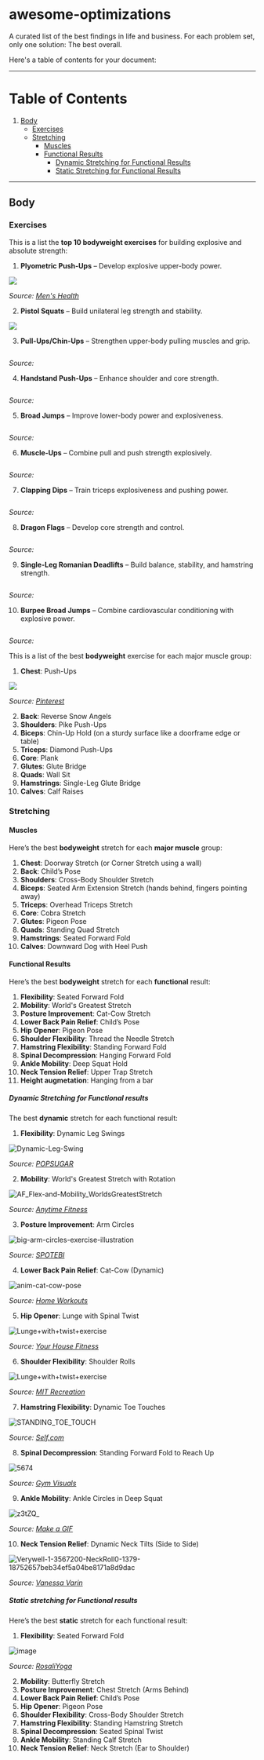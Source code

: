 # awesome-optimizations

A curated list of the best findings in life and business. For each problem set, only one solution: The best overall.

Here's a table of contents for your document:

---

# Table of Contents

1. [Body](#body)
   - [Exercises](#exercises)
   - [Stretching](#stretching)
     - [Muscles](#muscles)
     - [Functional Results](#functional-results)
       - [Dynamic Stretching for Functional Results](#dynamic-stretching-for-functional-results)
       - [Static Stretching for Functional Results](#static-stretching-for-functional-results)

---

## Body

### Exercises

This is a list the **top 10 bodyweight exercises** for building explosive and absolute strength:  

1. **Plyometric Push-Ups** – Develop explosive upper-body power.

![](https://hips.hearstapps.com/hmg-prod/images/workouts/2017/04/clappushup-1491917647.gif)

_Source: [Men's Health](https://www.menshealth.com/fitness/a19546623/plyometric-core-workout/)_

2. **Pistol Squats** – Build unilateral leg strength and stability.

![](https://theprogrm.com/wp-content/uploads/tempo-pistol-squat.gif)

3. **Pull-Ups/Chin-Ups** – Strengthen upper-body pulling muscles and grip.

![]()

_Source: []()_

4. **Handstand Push-Ups** – Enhance shoulder and core strength.

![]()

_Source: []()_

5. **Broad Jumps** – Improve lower-body power and explosiveness.

![]()

_Source: []()_

6. **Muscle-Ups** – Combine pull and push strength explosively.

![]()

_Source: []()_

7. **Clapping Dips** – Train triceps explosiveness and pushing power.

![]()

_Source: []()_

8. **Dragon Flags** – Develop core strength and control.

![]()

_Source: []()_

9. **Single-Leg Romanian Deadlifts** – Build balance, stability, and hamstring strength.

![]()

_Source: []()_

10. **Burpee Broad Jumps** – Combine cardiovascular conditioning with explosive power.  

![]()

_Source: []()_

This is a list of the best **bodyweight** exercise for each major muscle group:

1. **Chest**: Push-Ups

![](https://i.pinimg.com/originals/fd/bb/09/fdbb092b58863e5c86fdb8bb1411fcea.gif)

_Source: [Pinterest](https://www.google.com/url?sa=t&source=web&rct=j&opi=89978449&url=https://ar.pinterest.com/pin/796503884093068134/&ved=2ahUKEwjvq9HjhduJAxWgRaQEHQveNs8Qh-wKegQIZRAD&usg=AOvVaw1mBe8d1Tz-Oeu3CSVhjYPo)_

2. **Back**: Reverse Snow Angels  
3. **Shoulders**: Pike Push-Ups  
4. **Biceps**: Chin-Up Hold (on a sturdy surface like a doorframe edge or table)  
5. **Triceps**: Diamond Push-Ups  
6. **Core**: Plank  
7. **Glutes**: Glute Bridge  
8. **Quads**: Wall Sit  
9. **Hamstrings**: Single-Leg Glute Bridge  
10. **Calves**: Calf Raises

### Stretching

#### Muscles
Here’s the best **bodyweight** stretch for each **major muscle** group:

1. **Chest**: Doorway Stretch (or Corner Stretch using a wall)  
2. **Back**: Child’s Pose  
3. **Shoulders**: Cross-Body Shoulder Stretch  
4. **Biceps**: Seated Arm Extension Stretch (hands behind, fingers pointing away)  
5. **Triceps**: Overhead Triceps Stretch  
6. **Core**: Cobra Stretch  
7. **Glutes**: Pigeon Pose  
8. **Quads**: Standing Quad Stretch  
9. **Hamstrings**: Seated Forward Fold  
10. **Calves**: Downward Dog with Heel Push

#### Functional Results

Here’s the best **bodyweight** stretch for each **functional** result:

1. **Flexibility**: Seated Forward Fold  
2. **Mobility**: World's Greatest Stretch  
3. **Posture Improvement**: Cat-Cow Stretch  
4. **Lower Back Pain Relief**: Child’s Pose  
5. **Hip Opener**: Pigeon Pose  
6. **Shoulder Flexibility**: Thread the Needle Stretch  
7. **Hamstring Flexibility**: Standing Forward Fold  
8. **Spinal Decompression**: Hanging Forward Fold  
9. **Ankle Mobility**: Deep Squat Hold  
10. **Neck Tension Relief**: Upper Trap Stretch
11. **Height augmetation**: Hanging from a bar

##### Dynamic Stretching for Functional results

The best **dynamic** stretch for each functional result:

1. **Flexibility**: Dynamic Leg Swings

![Dynamic-Leg-Swing](https://github.com/user-attachments/assets/997f66e8-4af8-4d54-90f2-97f5bf5fce01)

_Source: [POPSUGAR](https://www.popsugar.co.uk/fitness/20-minute-full-body-mobility-workout-48150069?utm_medium=redirect&utm_campaign=US:FR&utm_source=direct)_

2. **Mobility**: World's Greatest Stretch with Rotation  

![AF_Flex-and-Mobility_WorldsGreatestStretch](https://github.com/user-attachments/assets/3682b564-c571-4661-b299-bf2fffc10cc2)

_Source: [Anytime Fitness](https://www.anytimefitness.com/ccc/coach/get-flexy-with-it-6-flexibility-exercises-for-better-workout-results/)_

3. **Posture Improvement**: Arm Circles  

![big-arm-circles-exercise-illustration](https://github.com/user-attachments/assets/0320b3d4-823c-4c3c-8a39-3a634af68332)

_Source: [SPOTEBI](https://www.spotebi.com/exercise-guide/big-arm-circles/)_

4. **Lower Back Pain Relief**: Cat-Cow (Dynamic)  

![anim-cat-cow-pose](https://github.com/user-attachments/assets/408a2217-7e72-4319-9f78-bb1dd733612e)

_Source: [Home Workouts](https://homeworkouts.org/exercise/cat-cow-pose/)_

5. **Hip Opener**: Lunge with Spinal Twist  

![Lunge+with+twist+exercise](https://github.com/user-attachments/assets/4b6d2494-5a1a-47e9-953a-cb38d0d9ec44)

_Source: [Your House Fitness](https://www.yourhousefitness.com/blog/the-lunge-with-twist)_

6. **Shoulder Flexibility**: Shoulder Rolls  

![Lunge+with+twist+exercise](https://github.com/user-attachments/assets/4acdb98f-5784-4b8a-9631-4bf31f5eba8a)

_Source: [MIT Recreation](https://www.mitrecsports.com/wellness/8-stretches-study-break/attachment/shoulder-roll/)_

7. **Hamstring Flexibility**: Dynamic Toe Touches  

![STANDING_TOE_TOUCH](https://github.com/user-attachments/assets/6dffee8c-3a28-4510-9de8-c48b3ec48716)

_Source: [Self.com](https://www.self.com/story/the-standing-abs-move-you-should-do-before-every-workout)_

8. **Spinal Decompression**: Standing Forward Fold to Reach Up  

![5674](https://github.com/user-attachments/assets/606c0622-fb4f-4ef8-a3b5-2c7ed7c1a135)

_Source: [Gym Visuals](https://gymvisual.com/animated-gifs/2433-standing-forward-bend-uttanasana.html)_

9. **Ankle Mobility**: Ankle Circles in Deep Squat  

![z3tZQ_](https://github.com/user-attachments/assets/25981a11-9c70-4523-a140-3a7c3a6aa888)

_Source: [Make a GIF](https://makeagif.com/gif/ankle-circles-to-improve-ankle-mobility-z3tZQ_)_

10. **Neck Tension Relief**: Dynamic Neck Tilts (Side to Side)

![Verywell-1-3567200-NeckRoll0-1379-18752657beb34ef5a04be8171a8d9dac](https://github.com/user-attachments/assets/4f033e00-1829-4735-96c0-ecda81bed1c1)

_Source: [Vanessa Varin](https://www.google.com/url?sa=t&source=web&rct=j&opi=89978449&url=https://www.vanessavarin.com/blog/2021/7/26/stretches-curated-for-designers-amp-engineers&ved=2ahUKEwj1hc2thduJAxWwTKQEHcIULYIQh-wKegQITxAD&usg=AOvVaw2iMIkrimXI8_nZ3x8s1Lse)_

##### Static stretching for Functional results

Here’s the best **static** stretch for each functional result:

1. **Flexibility**: Seated Forward Fold  

![image](https://github.com/user-attachments/assets/c916efd5-d6b6-4b27-9870-56a4eb9681fa)

_Source: [RosaliYoga](https://www.youtube.com/@RosalieYoga)_

2. **Mobility**: Butterfly Stretch  
3. **Posture Improvement**: Chest Stretch (Arms Behind)  
4. **Lower Back Pain Relief**: Child’s Pose  
5. **Hip Opener**: Pigeon Pose  
6. **Shoulder Flexibility**: Cross-Body Shoulder Stretch  
7. **Hamstring Flexibility**: Standing Hamstring Stretch  
8. **Spinal Decompression**: Seated Spinal Twist  
9. **Ankle Mobility**: Standing Calf Stretch  
10. **Neck Tension Relief**: Neck Stretch (Ear to Shoulder)

